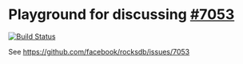 # Playground for discussing [#7053](https://github.com/facebook/rocksdb/issues/7053)

[![Build Status](https://travis-ci.com/adamretter/rocksdb-tmpdir-test.svg?branch=master)](https://travis-ci.com/adamretter/rocksdb-tmpdir-test)

See https://github.com/facebook/rocksdb/issues/7053
